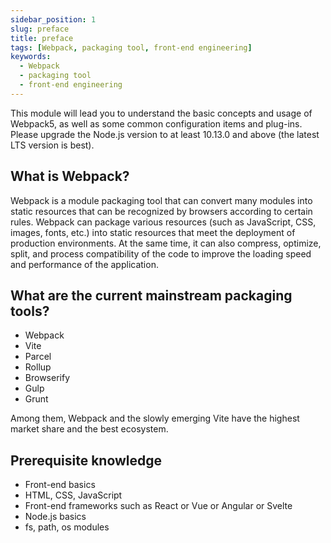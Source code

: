 ```yaml
---
sidebar_position: 1
slug: preface
title: preface
tags: [Webpack, packaging tool, front-end engineering]
keywords:
  - Webpack
  - packaging tool
  - front-end engineering
---
```


This module will lead you to understand the basic concepts and usage of Webpack5, as well as some common configuration items and plug-ins. Please upgrade the Node.js version to at least 10.13.0 and above (the latest LTS version is best).

## What is Webpack?

Webpack is a module packaging tool that can convert many modules into static resources that can be recognized by browsers according to certain rules. Webpack can package various resources (such as JavaScript, CSS, images, fonts, etc.) into static resources that meet the deployment of production environments. At the same time, it can also compress, optimize, split, and process compatibility of the code to improve the loading speed and performance of the application.

## What are the current mainstream packaging tools?

- Webpack
- Vite
- Parcel
- Rollup
- Browserify
- Gulp
- Grunt

Among them, Webpack and the slowly emerging Vite have the highest market share and the best ecosystem.

## Prerequisite knowledge

- Front-end basics
- HTML, CSS, JavaScript
- Front-end frameworks such as React or Vue or Angular or Svelte
- Node.js basics
- fs, path, os modules
